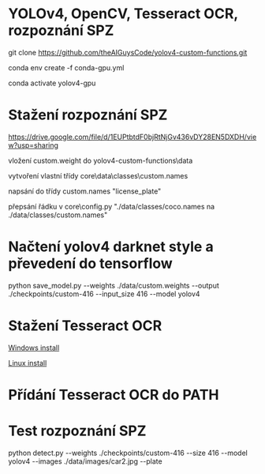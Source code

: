 # YOLOv4, OpenCV, Tesseract OCR, rozpoznání SPZ

git clone https://github.com/theAIGuysCode/yolov4-custom-functions.git

conda env create -f conda-gpu.yml

conda activate yolov4-gpu

# Stažení rozpoznání SPZ

https://drive.google.com/file/d/1EUPtbtdF0bjRtNjGv436vDY28EN5DXDH/view?usp=sharing

vložení custom.weight do yolov4-custom-functions\data

vytvoření vlastní třídy core\data\classes\custom.names

napsání do třídy custom.names "license_plate"

přepsání řádku v core\config.py "./data/classes/coco.names na ./data/classes/custom.names"

# Načtení yolov4 darknet style a převedení do tensorflow

python save_model.py --weights ./data/custom.weights --output ./checkpoints/custom-416 --input_size 416 --model yolov4 

# Stažení Tesseract OCR
[Windows install](https://github.com/UB-Mannheim/tesseract/wiki)     

[Linux install](https://linuxhint.com/install-tesseract-ocr-linux/)

# Přídání Tesseract OCR do PATH

# Test rozpoznání SPZ

 python detect.py --weights ./checkpoints/custom-416 --size 416 --model yolov4 --images ./data/images/car2.jpg --plate

